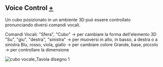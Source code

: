 ## Voice Control [+](https://editor.p5js.org/RobertoAlesi/full/u0AwDYMCh)
Un cubo posizionato in un ambiente 3D può essere controllato pronunciando diversi comandi vocali.

Comandi Vocali:
"Sfera", "Cubo" -> per cambiare la forma dell'elemento 3D
"Su", "giu", "destra", "sinistra" -> per muoversi in alto, in basso, a destra o a sinistra
Blu, rosso, viola, giallo -> per cambiare colore
Grande, base, piccolo -> per controllare la dimensione

![cubo vocale_Tavola disegno 1](https://user-images.githubusercontent.com/76455356/121266408-c0db4580-c8ba-11eb-82d2-a2346605dfec.png)
